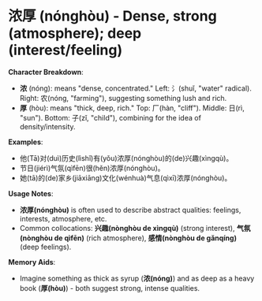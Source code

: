 # **浓厚 (nónghòu) - Dense, strong (atmosphere); deep (interest/feeling)**

**Character Breakdown**:  
- **浓** (nóng): means "dense, concentrated." Left: 氵(shuǐ, "water" radical). Right: 农(nóng, "farming"), suggesting something lush and rich.  
- **厚** (hòu): means "thick, deep, rich." Top: 厂(hàn, "cliff"). Middle: 日(rì, "sun"). Bottom: 子(zǐ, "child"), combining for the idea of density/intensity.

**Examples**:  
- 他(Tā)对(duì)历史(lìshǐ)有(yǒu)浓厚(nónghòu)的(de)兴趣(xìngqù)。  
- 节日(jiérì)气氛(qìfēn)很(hěn)浓厚(nónghòu)。  
- 她(tā)的(de)家乡(jiāxiāng)文化(wénhuà)气息(qìxī)浓厚(nónghòu)。

**Usage Notes**:  
- **浓厚(nónghòu)** is often used to describe abstract qualities: feelings, interests, atmosphere, etc.  
- Common collocations: **兴趣(nònghòu de xìngqù)** (strong interest), **气氛(nònghòu de qìfēn)** (rich atmosphere), **感情(nònghòu de gǎnqíng)** (deep feelings).

**Memory Aids**:  
- Imagine something as thick as syrup (**浓(nóng)**) and as deep as a heavy book (**厚(hòu)**) - both suggest strong, intense qualities.